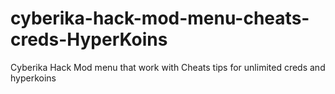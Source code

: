 # cyberika-hack-mod-menu-cheats-creds-HyperKoins
Cyberika Hack Mod menu that work with Cheats tips for unlimited creds and hyperkoins
